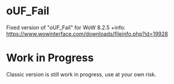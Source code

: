 # oUF_Fail
Fixed version of "oUF_Fail" for WoW 8.2.5 +info: https://www.wowinterface.com/downloads/fileinfo.php?id=19928

# Work in Progress

Classic version is still work in progress, use at your own risk.
